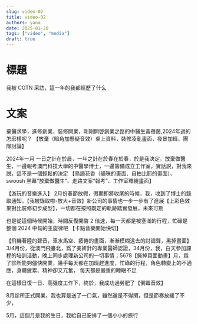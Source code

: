 ```yaml
---
slug: video-02
title: video-02
authors: yana
date: 2025-01-20
tags: ["video", "media"]
draft: true
---
```



# 標題

我被 CGTN 采訪，這一年的我都經歷了什么

# 文案

棄醫求學，進修創業，裝修開業，剛剛開啓創業之路的中醫生黃蓓茵,2024年過的怎麽樣呢？
【放棄（暗角加懸疑音效）桌上資料，裝修凌亂畫面，夜景加班、團隊討論】

2024年一月
一日之計在於晨，一年之計在於春在於春，於是我決定，放棄做醫生，一邊報考澳門科技大學的中醫學博士，一邊籌備成立工作室，實話説，對我來説，這不是一個輕鬆的決定
【鳥語花香（貓咪的畫面、自拍比耶的畫面）、swoosh 黑幕“放棄做醫生”、走路文案“報考”、工作室環繞畫面】

【游玩的音樂進入】
2月份春節放假，假期即將收尾的時候，我，收到了博士的錄取通知，【我被錄取啦-放大+音效】新公司的事情也一步一步有了進展【上彩色效果對比裝修初步成型】，一切都在按照既定的軌跡踏實發展，未來可期

也是從這個時候開始，時間反復開啓 2 倍速，每一天都是被塞滿的行程，忙碌是整個 2024 中旬的主旋律吧
【卡點音樂開始快切】

【飛機著陸的聲音，車水馬空、疲倦的畫面，漸漸模糊遠去的討論聲，黑掉畫面】
3/4月份，從澳門飛臺北，爲了美妍針的專業醫師認證，34月份，我，白天參加課程的培訓活動，晚上同步處理新公司的一切事情；5678【撕掉頁面動畫】月，爲了診所能夠儘快開業，幾乎每天都在加班趕進度，忙碌的行程，角色轉變上的不適應，身體疲累、精神卻又亢奮， 每天都是嚴重的睡眠不足

在這樣日復一日、高强度工作下，終於，我成功過勞肥了【倒霉音效】

8月診所正式開業，我也算是送了一口氣，雖然還是不得閑，但是節奏放緩了不少，

5月，這個月是我的生日，我給自己安排了一個小小的旅行